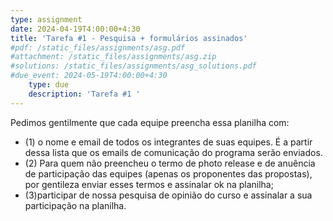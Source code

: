 ```yaml
---
type: assignment
date: 2024-04-19T4:00:00+4:30
title: 'Tarefa #1 - Pesquisa + formulários assinados'
#pdf: /static_files/assignments/asg.pdf
#attachment: /static_files/assignments/asg.zip
#solutions: /static_files/assignments/asg_solutions.pdf
#due_event: 2024-05-19T4:00:00+4:30
    type: due
    description: 'Tarefa #1 '
---
```


Pedimos gentilmente que cada equipe preencha essa planilha com:
* (1) o nome e email de todos os integrantes de suas equipes. É a partir dessa lista que os emails de comunicação do programa serão enviados.
* (2) Para quem não preencheu o termo de photo release e de anuência de participação das equipes (apenas os proponentes das propostas), por gentileza enviar esses termos e assinalar ok na planilha;
* (3)participar de nossa pesquisa de opinião  do curso e assinalar a sua participação na planilha.
